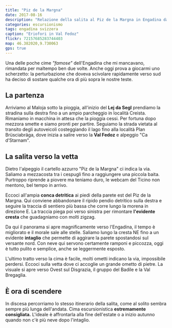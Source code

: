 ```yaml
---
title: "Piz de la Margna"
date: 2017-08-16
description: "Relazione della salita al Piz de la Margna in Engadina dalla località Creista e la Val Fedoz"
categories: escursionismo
tags: engadina svizzera
caption: "Eriofori in Val Fedoz"
flickr: 72157685283744403
map: 46.382020,9.730063
gps: true
---
```


Una delle poche cime *"famose"* dell'Engadina che mi mancavano, rimandata per maltempo ben due volte. Anche oggi prova a giocarmi uno scherzetto: la perturbazione che doveva scivolare rapidamente verso sud ha deciso di sostare qualche ora di più sopra le nostre teste.

## La partenza

Arriviamo al Maloja sotto la pioggia, all'inizio del **Lej da Segl** prendiamo la stradina sulla destra fino a un ampio parcheggio in località Creista. Rimaniamo in macchina in attesa che la pioggia cessi. Per fortuna dopo mezzora smette e siamo pronti per partire. Seguiamo la strada vietata al transito degli autoveicoli costeggiando il lago fino alla località Plan Brüsciabräga, dove inizia a salire verso la **Val Fedoz** e alpeggio "Ca d’Starnam".

## La salita verso la vetta

Dietro l'alpeggio il cartello azzurro "Piz de la Margna" ci indica la via. Saliamo a mezzacosta tra i cespugli fino a raggiungere una piccola baita. Purtroppo riprende a piovere ma teniamo duro, le webcam del Ticino non mentono, bel tempo in arrivo.

Eccoci all'ampia **conca detritica** ai piedi della parete est del Piz de la Margna. Qui conviene abbandonare il ripido pendio detritico sulla destra e seguire la traccia di sentiero più bassa che corre lungo la morena in direzione E. La traccia piega poi verso sinistra per rimontare **l'evidente cresta** che guadagniamo con molti zigzag.

Da qui il panorama si apre magnificamente verso l'Engadina, il tempo è migliorato e il morale sale alle stelle. Saliamo lungo la cresta NE fino a un evidente **intaglio** che permette di aggirare la parete spostandosi sul versante nord. Con neve qui servono certamente ramponi e piccozza, oggi è tutto pulito e semplice, anche se leggermente esposto.

L'ultimo tratto verso la cima è facile, molti ometti indicano la via, impossibile perdersi. Eccoci sulla vetta dove ci accoglie un grande ometto di pietre. La visuale si apre verso Ovest sul Disgrazia, il gruppo del Badile e la Val Bregaglia.

## È ora di scendere

In discesa percorriamo lo stesso itinerario della salita, come al solito sembra sempre più lunga dell'andata. Cima escursionistica **estremamente consigliata.** L'ideale è affrontarla alla fine dell'estate o a inizio autunno quando non c'è più neve dopo l'intaglio.








